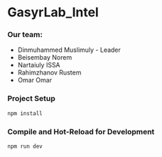 
# GasyrLab_Intel

### Our team:
* Dinmuhammed Muslimuly - Leader
* Beisembay Norem 
* Nartaiuly ISSA
* Rahimzhanov Rustem
* Omar Omar



### Project Setup

```sh
npm install
```

### Compile and Hot-Reload for Development

```sh
npm run dev
```




